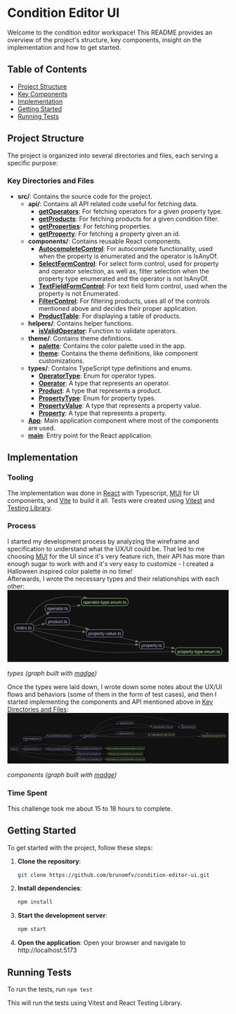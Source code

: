 # Condition Editor UI

Welcome to the condition editor workspace! This README provides an overview of the project's structure, key components, insight on the implementation and how to get started.

## Table of Contents

-   [Project Structure](#project-structure)
-   [Key Components](#key-components)
-   [Implementation](#implementation)
-   [Getting Started](#getting-started)
-   [Running Tests](#running-tests)

## Project Structure

The project is organized into several directories and files, each serving a specific purpose:

### Key Directories and Files

-   **src/**: Contains the source code for the project.
    -   **api/**: Contains all API related code useful for fetching data.
        -   **[getOperators](src/api/getOperators.ts)**: For fetching operators for a given property type.
        -   **[getProducts](src/api/getProducts.ts)**: For fetching products for a given condition filter.
        -   **[getProperties](src/api/getProperties.ts)**: For fetching properties.
        -   **[getProperty](src/api/getProperty.ts)**: For fetching a property given an id.
    -   **components/**: Contains reusable React components.
        -   **[AutocompleteControl](src/components/AutocompleteControl/AutocompleteControl.tsx)**: For autocomplete functionality, used when the property is enumerated and the operator is IsAnyOf.
        -   **[SelectFormControl](src/components/SelectFormControl/SelectFormControl.tsx)**: For select form control, used for property and operator selection, as well as, filter selection when the property type enumerated and the operator is not IsAnyOf.
        -   **[TextFieldFormControl](src/components/TextFieldFormControl/TextFieldFormControl.tsx)**: For text field form control, used when the property is not Enumerated.
        -   **[FilterControl](src/components/FilterControl/FilterControl.tsx)**: For filtering products, uses all of the controls mentioned above and decides their proper application.
        -   **[ProductTable](src/components/ProductTable/ProductTable.tsx)**: For displaying a table of products.
    -   **helpers/**: Contains helper functions.
        -   **[isValidOperator](src/helpers/isValidOperator.ts)**: Function to validate operators.
    -   **theme/**: Contains theme definitions.
        -   **[palette](src/theme/palette.ts)**: Contains the color palette used in the app.
        -   **[theme](src/theme/theme.ts)**: Contains the theme definitions, like component customizations.
    -   **types/**: Contains TypeScript type definitions and enums.
        -   **[OperatorType](src/types/operator-type.enum.ts)**: Enum for operator types.
        -   **[Operator](src/types/operator.ts)**: A type that represents an operator.
        -   **[Product](src/types/product.ts)**: A type that represents a product.
        -   **[PropertyType](src/types/property-type.enum.ts)**: Enum for property types.
        -   **[PropertyValue](src/types/property-value.ts)**: A type that represents a property value.
        -   **[Property](src/types/property.ts)**: A type that represents a property.
    -   **[App](src/App.tsx)**: Main application component where most of the components are used.
    -   **[main](src/main.tsx)**: Entry point for the React application.

## Implementation

### Tooling

The implementation was done in [React](https://react.dev/) with Typescript, [MUI](https://mui.com/) for UI components, and [Vite](https://vite.dev/) to build it all. Tests were created using [Vitest](https://vitest.dev/) and [Testing Library](https://testing-library.com/).

### Process

I started my development process by analyzing the wireframe and specification to understand what the UX/UI could be. That led to me choosing [MUI](https://mui.com/) for the UI since it's very feature rich, their API has more than enough sugar to work with and it's very easy to customize - I created a Halloween inspired color palette in no time! \
Afterwards, I wrote the necessary types and their relationships with each other:
![Types](./types.svg)

_types (graph built with [madge](https://www.npmjs.com/package/madge))_

Once the types were laid down, I wrote down some notes about the UX/UI flows and behaviors (some of them in the form of test cases), and then I started implementing the components and API mentioned above in [Key Directories and Files](#key-directories-and-files):
![Components](./components.svg)

_components (graph built with [madge](https://www.npmjs.com/package/madge))_

### Time Spent
This challenge took me about 15 to 18 hours to complete. 

## Getting Started

To get started with the project, follow these steps:

1. **Clone the repository**:

    ```sh
    git clone https://github.com/brunomfv/condition-editor-ui.git
    ```

1. **Install dependencies**:

    ```sh
    npm install
    ```

1. **Start the development server**:

    ```sh
    npm start
    ```

1. **Open the application**: Open your browser and navigate to http://localhost:5173

## Running Tests

To run the tests, run
    ```
    npm test
    ```

This will run the tests using Vitest and React Testing Library.

